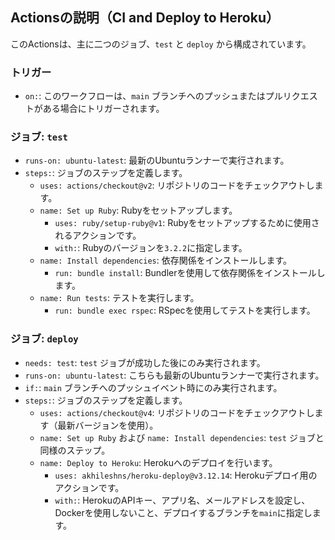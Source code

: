 
## Actionsの説明（CI and Deploy to Heroku）

このActionsは、主に二つのジョブ、`test` と `deploy` から構成されています。

### トリガー
- `on:`: このワークフローは、`main` ブランチへのプッシュまたはプルリクエストがある場合にトリガーされます。

### ジョブ: `test`
- `runs-on: ubuntu-latest`: 最新のUbuntuランナーで実行されます。
- `steps:`: ジョブのステップを定義します。
  - `uses: actions/checkout@v2`: リポジトリのコードをチェックアウトします。
  - `name: Set up Ruby`: Rubyをセットアップします。
    - `uses: ruby/setup-ruby@v1`: Rubyをセットアップするために使用されるアクションです。
    - `with:`: Rubyのバージョンを`3.2.2`に指定します。
  - `name: Install dependencies`: 依存関係をインストールします。
    - `run: bundle install`: Bundlerを使用して依存関係をインストールします。
  - `name: Run tests`: テストを実行します。
    - `run: bundle exec rspec`: RSpecを使用してテストを実行します。

### ジョブ: `deploy`
- `needs: test`: `test` ジョブが成功した後にのみ実行されます。
- `runs-on: ubuntu-latest`: こちらも最新のUbuntuランナーで実行されます。
- `if:`: `main` ブランチへのプッシュイベント時にのみ実行されます。
- `steps:`: ジョブのステップを定義します。
  - `uses: actions/checkout@v4`: リポジトリのコードをチェックアウトします（最新バージョンを使用）。
  - `name: Set up Ruby` および `name: Install dependencies`: `test` ジョブと同様のステップ。
  - `name: Deploy to Heroku`: Herokuへのデプロイを行います。
    - `uses: akhileshns/heroku-deploy@v3.12.14`: Herokuデプロイ用のアクションです。
    - `with:`: HerokuのAPIキー、アプリ名、メールアドレスを設定し、Dockerを使用しないこと、デプロイするブランチを`main`に指定します。

